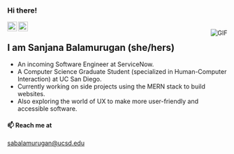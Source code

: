 ### Hi there!


<a href="https://www.linkedin.com/in/sanjana-balamurugan/">
  <img align="left" alt="Sanjana's Linkdein" width="22px" src="https://cdn.jsdelivr.net/npm/simple-icons@v3/icons/linkedin.svg" />
</a>
<a href="https://github.com/sanj06">
  <img align="left" alt="Sanjana's Github" width="22px" src="https://cdn.jsdelivr.net/npm/simple-icons@v3/icons/github.svg" />
</a>
</br>

<img align="right" alt="GIF" src="https://media.giphy.com/media/f6hnhHkks8bk4jwjh3/giphy.gif" />

## I am Sanjana Balamurugan (she/hers)

- An incoming Software Engineer at ServiceNow.
- A Computer Science Graduate Student (specialized in Human-Computer Interaction) at UC San Diego. 
- Currently working on side projects using the MERN stack to build websites.
- Also exploring the world of UX to make more user-friendly and accessible software.

#### 📫 Reach me at
sabalamurugan@ucsd.edu



